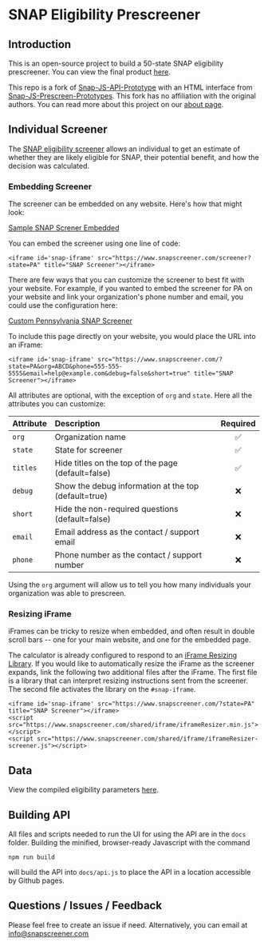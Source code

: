 # SNAP Eligibility Prescreener

## Introduction

This is an open-source project to build a 50-state SNAP eligibility prescreener. You can view the final product [here](https://www.snapscreener.com/).

This repo is a fork of [Snap-JS-API-Prototype](https://github.com/18F/snap-js-api-prototype) with an HTML interface from [Snap-JS-Prescreen-Prototypes](https://github.com/18F/snap-js-prescreener-prototypes). This fork has no affiliation with the original authors. You can read more about this project on our [about page](https://www.snapscreener.com/?p=about).

## Individual Screener

The [SNAP eligibility screener](https://www.snapscreener.com/) allows an individual to get an estimate of whether they are likely eligible for SNAP, their potential benefit, and how the decision was calculated.

### Embedding Screener

The screener can be embedded on any website. Here's how that might look:

[Sample SNAP Screner Embedded](https://www.snapscreener.com/sample-embed)

You can embed the screener using one line of code:

```
<iframe id='snap-iframe' src="https://www.snapscreener.com/screener?state=PA" title="SNAP Screener"></iframe>
```

There are few ways that you can customize the screener to best fit with your website. For example, if you wanted to embed the screener for PA on your website and link your organization's phone number and email, you could use the configuration here: 

[Custom Pennsylvania SNAP Screener](https://www.snapscreener.com/screener?state=PA&org=ABCD&phone=555-555-5555&email=help@example.com&debug=false&short=true)

To include this page directly on your website, you would place the URL into an iFrame:

```
<iframe id='snap-iframe' src="https://www.snapscreener.com/?state=PA&org=ABCD&phone=555-555-5555&email=help@example.com&debug=false&short=true" title="SNAP Screener"></iframe>
```

All attributes are optional, with the exception of ``org`` and ``state``. Here all the attributes you can customize:

| Attribute     | Description                                          | Required  |
| ------------- |:---------------------------------------------------- | :-----:|
| `org`         | Organization name                                    |   ✅   |
| `state`       | State for screener                                   |   ✅   |
| `titles`      | Hide titles on the top of the page (default=false)   |   ✅   |
| `debug`       | Show the debug information at the top (default=true) |   ❌   |
| `short`       | Hide the non-required questions (default=false)      |   ❌   |
| `email`       | Email address as the contact / support email         |   ❌   |
| `phone`       | Phone number as the contact / support number         |   ❌   |

Using the ``org`` argument will allow us to tell you how many individuals your organization was able to prescreen.

### Resizing iFrame

iFrames can be tricky to resize when embedded, and often result in double scroll bars -- one for your main website, and one for the embedded page.

The calculator is already configured to respond to an [iFrame Resizing Library](https://github.com/davidjbradshaw/iframe-resizer/). If you would like to automatically resize the iFrame as the screener expands, link the following two additional files after the iFrame. The first file is a library that can interpret resizing instructions sent from the screener. The second file activates the library on the ``#snap-iframe``.

```
<iframe id='snap-iframe' src="https://www.snapscreener.com/?state=PA" title="SNAP Screener"></iframe>
<script src="https://www.snapscreener.com/shared/iframe/iframeResizer.min.js"></script>
<script src="https://www.snapscreener.com/shared/iframe/iframeResizer-screener.js"></script>
```

## Data

View the compiled eligibility parameters [here](https://www.snapscreener.com/?p=data).

## Building API

All files and scripts needed to run the UI for using the API are in the ```docs``` folder. Building the minified, browser-ready Javascript with the command

```
npm run build
```

will build the API into ```docs/api.js``` to place the API in a location accessible by Github pages.

## Questions / Issues / Feedback

Please feel free to create an issue if need. Alternatively, you can email at info@snapscreener.com